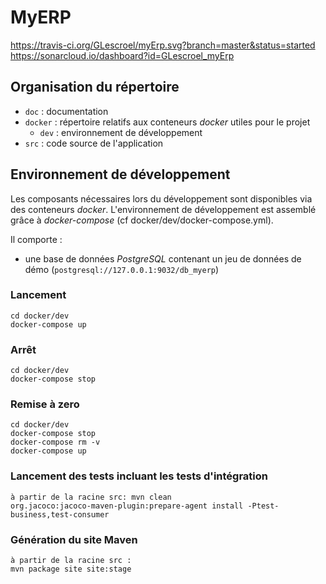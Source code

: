 # MyERP
https://travis-ci.org/GLescroel/myErp.svg?branch=master&status=started
https://sonarcloud.io/dashboard?id=GLescroel_myErp

## Organisation du répertoire

*   `doc` : documentation
*   `docker` : répertoire relatifs aux conteneurs _docker_ utiles pour le projet
    *   `dev` : environnement de développement
*   `src` : code source de l'application


## Environnement de développement

Les composants nécessaires lors du développement sont disponibles via des conteneurs _docker_.
L'environnement de développement est assemblé grâce à _docker-compose_
(cf docker/dev/docker-compose.yml).

Il comporte :

*   une base de données _PostgreSQL_ contenant un jeu de données de démo (`postgresql://127.0.0.1:9032/db_myerp`)



### Lancement

    cd docker/dev
    docker-compose up


### Arrêt

    cd docker/dev
    docker-compose stop


### Remise à zero

    cd docker/dev
    docker-compose stop
    docker-compose rm -v
    docker-compose up


### Lancement des tests incluant les tests d'intégration
    à partir de la racine src: mvn clean 
    org.jacoco:jacoco-maven-plugin:prepare-agent install -Ptest-business,test-consumer

### Génération du site Maven
    à partir de la racine src : 
    mvn package site site:stage
